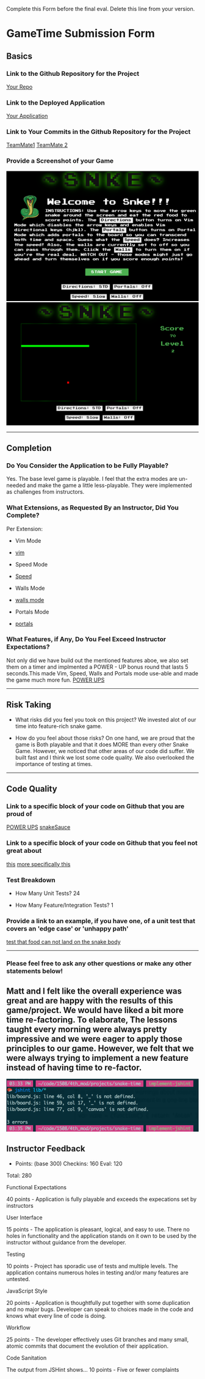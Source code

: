 Complete this Form before the final eval. Delete this line from your version.

# GameTime Submission Form

## Basics

### Link to the Github Repository for the Project
[Your Repo](https://github.com/adamki/snake)

### Link to the Deployed Application
[Your Application](https://adamki.github.io/snake)

### Link to Your Commits in the Github Repository for the Project
[TeamMate1](https://github.com/adamki/snake/commits?author=adamki)
[TeamMate 2](https://github.com/adamki/snake/commits?author=MattRooney)

### Provide a Screenshot of your Game
![Snke](images/snake-cover.png)
![Snke-gameplay](images/snake-gameplay.png)

---

## Completion

### Do You Consider the Application to be Fully Playable?

Yes. The base level game is playable. I feel that the extra modes are un-needed and make the game a little less-playable. They were implemented as challenges from instructors.

### What Extensions, as Requested By an Instructor, Did You Complete?
Per Extension:
- Vim Mode
- [vim](https://github.com/adamki/snake/blob/master/lib/index.js#L156-L185)

- Speed Mode
- [Speed](https://github.com/adamki/snake/blob/master/lib/index.js#L43-L64)

- Walls Mode
- [walls mode](https://github.com/adamki/snake/blob/master/lib/index.js#L100-L106)

- Portals Mode
- [portals](https://github.com/adamki/snake/blob/master/lib/portal.js)


### What Features, if Any, Do You Feel Exceed Instructor Expectations?

Not only did we have build out the mentioned features aboe, we also set them on a timer and implmented a POWER - UP bonus round that lasts 5 seconds.This made Vim, Speed, Walls and Portals mode use-able and made the game much more fun.
[POWER UPS](http://recordit.co/GyGM6wUAoB)

----

## Risk Taking
- What risks did you feel you took on this project?
We invested alot of our time into feature-rich snake game.

- How do you feel about those risks?
On one hand, we are proud that the game is Both playable and that it does MORE than every other Snake Game.
However, we noticed that other areas of our code did suffer. We built fast and I think we lost some code quality. We also overlooked the importance of testing at times.


----

## Code Quality

### Link to a specific block of your code on Github that you are proud of

[POWER UPS](https://github.com/adamki/snake/blob/master/lib/powerup.js)
[snakeSauce](http://www.beepbox.co/#5s0kbl00e03t7a7g0fj7i0r1w2411f0000d1111c0000h0000v0000o3210b4y8h4h4h4h4h4h4h4h4h4h4h4h4h4h4h4h4h4h4h4h4p1MgLoYqBxlcs6OiJFsNWPy85cuaaaaaaa360FzNhhgoW0Q1000)

### Link to a specific block of your code on Github that you feel not great about

[this](https://github.com/adamki/snake/blob/master/lib/index.js)
[more specifically this](https://github.com/adamki/snake/blob/master/lib/index.js#L156-L185)

### Test Breakdown
- How Many Unit Tests?
24

- How Many Feature/Integration Tests?
1

### Provide a link to an example, if you have one, of a unit test that covers an 'edge case' or 'unhappy path'
[test that food can not land on the snake body](https://github.com/adamki/snake/blob/master/test/food-test.js#L39-L54)

-----

### Please feel free to ask any other questions or make any other statements below!

Matt and I felt like the overall experience was great and are happy with the results of this game/project. We would have liked a bit more time re-factoring. To elaborate, The lessons taught every morning were always pretty impressive and we were eager to apply those principles to our game. However, we felt that we were always trying to implement a new feature instead of having time to re-factor.
-----

![JSHINT](images/jshint.png)
## Instructor Feedback
- Points: (base 300)
Checkins: 160
Eval: 120

Total: 280

Functional Expectations

40 points - Application is fully playable and exceeds the expecations set by instructors

User Interface

15 points - The application is pleasant, logical, and easy to use. There no holes in functionality and the application stands on it own to be used by the instructor without guidance from the developer.

Testing

10 points - Project has sporadic use of tests and multiple levels. The application contains numerous holes in testing and/or many features are untested.

JavaScript Style

20 points - Application is thoughtfully put together with some duplication and no major bugs. Developer can speak to choices made in the code and knows what every line of code is doing.

Workflow

25 points - The developer effectively uses Git branches and many small, atomic commits that document the evolution of their application.

Code Sanitation

The output from JSHint shows…
10 points - Five or fewer complaints
